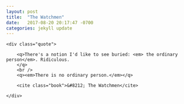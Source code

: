 ```yaml
---
layout: post
title:  "The Watchmen"
date:   2017-08-20 20:17:47 -0700
categories: jekyll update
---
```


<div id="watchmen" class="quote-wrapper">

	<div class="quote">

		<q>There's a notion I'd like to see buried: <em> the ordinary person</em>. Ridiculous. 
		</q>
		<br />
		<q><em>There is no ordinary person.</em></q>

		<cite class="book">&#8212; The Watchmen</cite>

	</div>

</div>